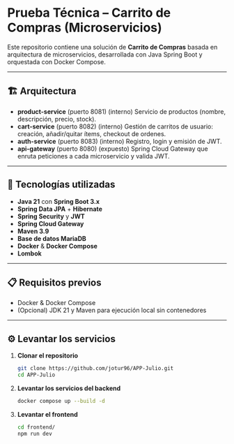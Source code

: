 # Prueba Técnica – Carrito de Compras (Microservicios)

Este repositorio contiene una solución de **Carrito de Compras** basada en arquitectura de microservicios, desarrollada con Java Spring Boot y orquestada con Docker Compose.

---

## 🏗 Arquitectura

- **product-service** (puerto 8081)  (interno)
  Servicio de productos (nombre, descripción, precio, stock).
- **cart-service** (puerto 8082) (interno) 
  Gestión de carritos de usuario: creación, añadir/quitar ítems, checkout de ordenes.
- **auth-service** (puerto 8083)  (interno)
  Registro, login y emisión de JWT.
- **api-gateway** (puerto 8080)  (expuesto)
  Spring Cloud Gateway que enruta peticiones a cada microservicio y valida JWT.

---

## 🚀 Tecnologías utilizadas

- **Java 21** con **Spring Boot 3.x**  
- **Spring Data JPA** + **Hibernate**  
- **Spring Security** y **JWT**  
- **Spring Cloud Gateway**  
- **Maven 3.9**  
- **Base de datos MariaDB**
- **Docker** & **Docker Compose**  
- **Lombok**  

---

## 📋 Requisitos previos

- Docker & Docker Compose  
- (Opcional) JDK 21 y Maven para ejecución local sin contenedores  

---

## ⚙️ Levantar los servicios

1. **Clonar el repositorio**  
   ```bash
   git clone https://github.com/jotur96/APP-Julio.git
   cd APP-Julio

3. **Levantar los servicios del backend**
   ```bash
   docker compose up --build -d

4. **Levantar el frontend**
   ```bash
   cd frontend/
   npm run dev
